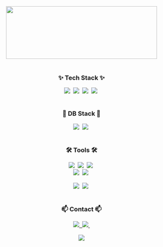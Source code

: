 <!--타이틀 부분-->
<div align="center">
<img src="https://capsule-render.vercel.app/api?type=rounded&height=400&color=gradient&text=welcome&reversal=true&desc=minseop's%20github%20profile&descAlign=70&textBg=false&fontSize=100&descFontSize=100" width="400" height="140"/>
</div>

<br>
<!--내용 부분-->
<h3 align="center">✨ Tech Stack ✨</h3>
<div align="center">
  <img src="https://img.shields.io/badge/springboot-6DB33F.svg?style=for-the-badge&logo=spring&logoColor=white" />&nbsp
  <img src="https://img.shields.io/badge/java-007396.svg?style=for-the-badge&logo=java&logoColor=white" />&nbsp
  <img src="https://img.shields.io/badge/AWS-232F3E.svg?style=for-the-badge&logo=amazon-aws&logoColor=white" />&nbsp
  <img src="https://img.shields.io/badge/Docker-2496ED.svg?style=for-the-badge&logo=docker&logoColor=white" />&nbsp
<!--   <img src="https://img.shields.io/badge/node.js-339933.svg?style=for-the-badge&logo=nodedotjs&logoColor=white" />&nbsp -->
<!--   <img src="https://img.shields.io/badge/express.js-000000.svg?style=for-the-badge&logo=express&logoColor=white" />&nbsp -->
</div>

<div align="center">
<!--   <img src="https://img.shields.io/badge/java-007396.svg?style=for-the-badge&logo=java&logoColor=white" />&nbsp
  <img src="https://img.shields.io/badge/javascript-F7DF1E.svg?style=for-the-badge&logo=javascript&logoColor=black" />&nbsp
  <img src="https://img.shields.io/badge/typescript-007ACC.svg?style=for-the-badge&logo=typescript&logoColor=white" />&nbsp -->
</div>

<div align="center">
<!--   <img src="https://img.shields.io/badge/AWS-232F3E.svg?style=for-the-badge&logo=amazon-aws&logoColor=white" />&nbsp -->
<!--   <img src="https://img.shields.io/badge/Docker-2496ED.svg?style=for-the-badge&logo=docker&logoColor=white" />&nbsp -->
</div>

<br>
<h3 align="center">💾 DB Stack 💾</h3>
<div align="center">
  <img src="https://img.shields.io/badge/MongoDB-47A248.svg?style=for-the-badge&logo=mongodb&logoColor=white" />&nbsp
  <img src="https://img.shields.io/badge/MySQL-4479A1.svg?style=for-the-badge&logo=mysql&logoColor=white" />&nbsp
<!--   <img src="https://img.shields.io/badge/Redis-DC382D.svg?style=for-the-badge&logo=redis&logoColor=white" />&nbsp -->
</div>
<!--   
<br>
<h3 align="center">📚 Studying 📚</h3>
<div align="center">
  <img src="https://img.shields.io/badge/Kubernetes-326CE5.svg?style=for-the-badge&logo=kubernetes&logoColor=white" />&nbsp
  <img src="https://img.shields.io/badge/Apache%20Kafka-231F20.svg?style=for-the-badge&logo=apache-kafka&logoColor=white" />&nbsp
  <img src="https://img.shields.io/badge/PostgreSQL-4169E1.svg?style=for-the-badge&logo=postgresql&logoColor=white" />&nbsp
</div>
<div align="center">
  <img src="https://img.shields.io/badge/Nest.js-E0234E.svg?style=for-the-badge&logo=nestjs&logoColor=white" />&nbsp
  <img src="https://img.shields.io/badge/Flutter-02569B.svg?style=for-the-badge&logo=flutter&logoColor=white" />&nbsp
  <img src="https://img.shields.io/badge/Dart-0175C2.svg?style=for-the-badge&logo=dart&logoColor=white" />&nbsp
</div>
 -->
<br>
<h3 align="center">🛠 Tools 🛠</h3>
<div align="center">
  <img src="https://img.shields.io/badge/git-F05033.svg?style=for-the-badge&logo=git&logoColor=white" />&nbsp
  <img src="https://img.shields.io/badge/github-181717.svg?style=for-the-badge&logo=github&logoColor=white" />&nbsp
  <img src="https://img.shields.io/badge/Notion-F3F3F3.svg?style=for-the-badge&logo=notion&logoColor=black" />&nbsp
</div>

<div align="center">
  <img src="https://img.shields.io/badge/Swagger-85EA2D.svg?style=for-the-badge&logo=swagger&logoColor=black" />&nbsp
  <img src="https://img.shields.io/badge/Postman-FF6C37.svg?style=for-the-badge&logo=postman&logoColor=white" />&nbsp
</div>

<br>
<div align="center">
  <img src="https://img.shields.io/badge/VSCode-2C2C32.svg?style=for-the-badge&logo=visual-studio-code&logoColor=22ABF3" />&nbsp
  <img src="https://img.shields.io/badge/IntelliJ%20IDEA-000000.svg?style=for-the-badge&logo=intellij-idea&logoColor=white" />&nbsp
</div>

<br>
<h3 align="center">📫 Contact 📫</h3>
<div align="center">
  <a href="https://nakhwa.tistory.com">
    <img src="https://img.shields.io/badge/Tistory-000000?style=for-the-badge&logo=tistory&logoColor=white" />&nbsp
  </a>
  <a href="mailto:lms990108@gmail.com">
    <img src="https://img.shields.io/badge/lms990108@gmail.com-D14836?style=for-the-badge&logo=gmail&logoColor=white"/>&nbsp
  </a>
</div>

<br>
<div align="center">
  <a href="https://github.com/lms990108">
    <img align="center" src="https://github-readme-stats.vercel.app/api/top-langs/?username=lms990108&layout=compact&show_icons=true&show_owner=true&hide_title=false&theme=radical&hide=html,css,python,jupyter%20notebook,kotlin,javascript" />
  </a>
<!--   <a href="https://github.com/lms990108">
    <img align="center" src="https://github-readme-stats.vercel.app/api?username=lms990108&hide=issues,contribs&hide_title=false&show_icons=true&include_all_commits=true&theme=radical" />
  </a> -->
<!--   <a href="https://solved.ac/lms990108/">
    <img align="center" src="http://mazassumnida.wtf/api/v2/generate_badge?boj=lms990108" alt="Baekjoon Profile"/>
  </a> -->
</div>
